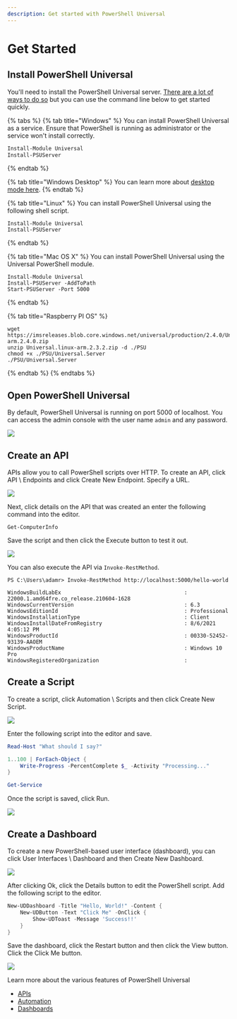 ```yaml
---
description: Get started with PowerShell Universal
---
```


# Get Started

## Install PowerShell Universal

You'll need to install the PowerShell Universal server. [There are a lot of ways to do so](getting-started/) but you can use the command line below to get started quickly.

{% tabs %}
{% tab title="Windows" %}
You can install PowerShell Universal as a service. Ensure that PowerShell is running as administrator or the service won't install correctly.&#x20;

```powershell
Install-Module Universal
Install-PSUServer
```
{% endtab %}

{% tab title="Windows Desktop" %}
You can learn more about [desktop mode here](platform/desktop-mode/).
{% endtab %}

{% tab title="Linux" %}
You can install PowerShell Universal using the following shell script.

```
Install-Module Universal
Install-PSUServer
```
{% endtab %}

{% tab title="Mac OS X" %}
You can install PowerShell Universal using the Universal PowerShell module.

```
Install-Module Universal
Install-PSUServer -AddToPath
Start-PSUServer -Port 5000
```
{% endtab %}

{% tab title="Raspberry PI OS" %}
```
wget https://imsreleases.blob.core.windows.net/universal/production/2.4.0/Universal.linux-arm.2.4.0.zip
unzip Universal.linux-arm.2.3.2.zip -d ./PSU
chmod +x ./PSU/Universal.Server
./PSU/Universal.Server

```
{% endtab %}
{% endtabs %}

## Open PowerShell Universal

By default, PowerShell Universal is running on port 5000 of localhost. You can access the admin console with the user name `admin` and any password.

![](<.gitbook/assets/image (288).png>)

## Create an API

APIs allow you to call PowerShell scripts over HTTP. To create an API, click API \ Endpoints and click Create New Endpoint. Specify a URL.&#x20;

![](<.gitbook/assets/image (289).png>)

Next, click details on the API that was created an enter the following command into the editor.&#x20;

```
Get-ComputerInfo
```

Save the script and then click the Execute button to test it out.&#x20;

![](<.gitbook/assets/image (290).png>)

You can also execute the API via `Invoke-RestMethod`.&#x20;

```
PS C:\Users\adamr> Invoke-RestMethod http://localhost:5000/hello-world

WindowsBuildLabEx                                       : 22000.1.amd64fre.co_release.210604-1628
WindowsCurrentVersion                                   : 6.3
WindowsEditionId                                        : Professional
WindowsInstallationType                                 : Client
WindowsInstallDateFromRegistry                          : 8/6/2021 4:05:12 PM
WindowsProductId                                        : 00330-52452-93139-AAOEM
WindowsProductName                                      : Windows 10 Pro
WindowsRegisteredOrganization                           :
```

## Create a Script

To create a script, click Automation \ Scripts and then click Create New Script.&#x20;

![](<.gitbook/assets/image (291).png>)

Enter the following script into the editor and save.&#x20;

```powershell
Read-Host "What should I say?"

1..100 | ForEach-Object {
    Write-Progress -PercentComplete $_ -Activity "Processing..."
}

Get-Service
```

Once the script is saved, click Run.&#x20;

![](.gitbook/assets/runjob.gif)

## Create a Dashboard

To create a new PowerShell-based user interface (dashboard), you can click User Interfaces \ Dashboard and then Create New Dashboard.&#x20;

![](<.gitbook/assets/image (292).png>)

After clicking Ok, click the Details button to edit the PowerShell script. Add the following script to the editor.

```powershell
New-UDDashboard -Title "Hello, World!" -Content {
    New-UDButton -Text "Click Me" -OnClick {
        Show-UDToast -Message 'Success!!'
    }
}
```

Save the dashboard, click the Restart button and then click the View button. Click the Click Me button.&#x20;

![](<.gitbook/assets/image (293).png>)

Learn more about the various features of PowerShell Universal

* [APIs](api/about.md)
* [Automation](automation/about.md)
* [Dashboards](userinterfaces/about.md)
